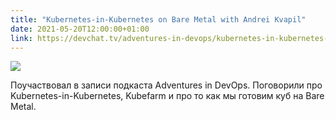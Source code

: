 ```yaml
---
title: "Kubernetes-in-Kubernetes on Bare Metal with Andrei Kvapil"
date: 2021-05-20T12:00:00+01:00
link: https://devchat.tv/adventures-in-devops/kubernetes-in-kubernetes-on-bare-metal-with-andrey-kv%d0%b0pil-devops-069/
---
```


![](https://devchat.tv/wp-content/uploads/2020/06/Adventures-in-DevOps-1-2048x2048.jpg)

Поучаствовал в записи подкaста Adventures in DevOps. Поговорили про Kubernetes-in-Kubernetes, Kubefarm и про то как мы готовим куб на Bare Metal.

<!--more-->
